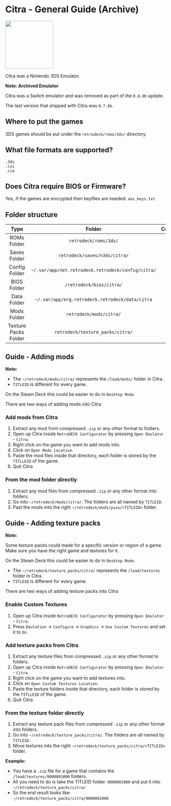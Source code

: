 # Citra - General Guide (Archive)

<img src="../../../wiki_images/logos/citra-logo.svg" width="150">

Citra was a Nintendo 3DS Emulator.

**Note: Archived Emulator**

Citra was a Switch emulator and was removed as part of the `0.8.0b` update.

The last version that shipped with Citra was `0.7.6b`.

## Where to put the games
3DS games should be put under the `retrodeck/roms/3ds/` directory.

## What file formats are supported?

```
.3ds
.cxi
.cia
```

## Does Citra require BIOS or Firmware?

Yes, if the games are encrypted then keyfiles are needed: `aes_keys.txt`


## Folder structure

| Type    | Folder                 |          Comment     | 
|  :---:  | :---:                  |             :---:     |
| ROMs Folder |`retrodeck/roms/3ds/` |                               |  
| Saves Folder |`retrodeck/saves/n3ds/citra/` |                               |  
| Config Folder |`~/.var/app/net.retrodeck.retrodeck/config/citra/`         |  |
| BIOS Folder | `/retrodeck/bios/citra/` |  |
| Data Folder |`~/.var/app/org.retrodeck.retrodeck/data/citra` |     |
| Mods Folder |`retrodeck/mods/citra/` |     |
| Texture Packs Folder |`retrodeck/texture_packs/citra/`|     |

## Guide - Adding mods

**Note:**<br>

- The `~/retrodeck/mods/citra/` represents the `/load/mods/` folder in Citra.
- `TITLEID` is different for every game.

On the Steam Deck this could be easier to do in `Desktop Mode`.

There are two ways of adding mods into Citra

### Add mods from Citra

1. Extract any mod from compressed `.zip` or any other format to folders.
2. Open up Citra inside `RetroDECK Configurator` by pressing `Open Emulator` - `Citra`.
3. Right click on the game you want to add mods into.
4. Click on `Open Mods Location`.
5. Paste the mod files inside that directory, each folder is stored by the `TITLLEID` of the game.
6. Quit Citra

### From the mod folder directly

1. Extract any mod files from compressed `.zip` or any other format into folders.
2. Go into `~/retrodeck/mods/citra/`. The folders are all named by `TITLEID`.
3. Past the mods into the right `~/retrodeck/mods/yuzu/<TITLEID>` folder.


## Guide - Adding texture packs

**Note:** <br>

Some texture packs could made for a specific version or region of a game. Make sure you have the right game and textures for it.

On the Steam Deck this could be easier to do in `Desktop Mode`.

- The `~/retrodeck/texture_packs/citra/` represents the `/load/textures` folder in Citra.
- `TITLEID` is different for every game.

There are two ways of adding texture packs into Citra

### Enable Custom Textures

1. Open up Citra inside `RetroDECK Configurator` by pressing `Open Emulator` - `Citra`.
2. Press `Emulation` -> `Configure` -> `Graphics` -> `Use Custom Textures` and set it to `On`.

### Add texture packs from Citra

1. Extract any texture files from compressed `.zip` or any other format to folders.
2. Open up Citra inside `RetroDECK Configurator` by pressing `Open Emulator` - `Citra`.
3. Right click on the game you want to add textures into.
4. Click on `Open Custom Textures Location`.
5. Paste the texture folders inside that directory, each folder is stored by the `TITLLEID` of the game.
6. Quit Citra

### From the texture folder directly

1. Extract any texture pack files from compressed `.zip` or any other format into folders.
2. Go into `~/retrodeck/texture_packs/citra/`. The folders are all named by `TITLEID`.
3. Move textures into the right `~/retrodeck/texture_packs/citra/<TITLEID>` folder.

**Example:**

* You have a `.zip` file for a game that contains the `/load/textures/0000001000` folders.
* All you need to do is take the TITLEID folder: `0000001000` and put it into `~/retrodeck/texture_packs/citra/`
* So the end result looks like: `~/retrodeck/texture_packs/citra/0000001000`
